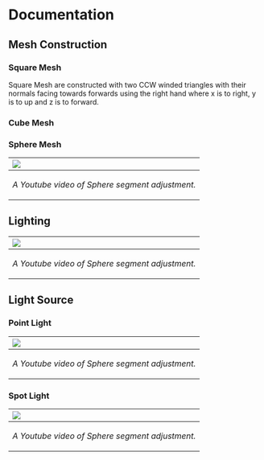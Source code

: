 # Documentation

## Mesh Construction

### Square Mesh
Square Mesh are constructed with two CCW winded triangles with their normals facing towards forwards using the right hand where x is to right, y is to up and z is to forward.

### Cube Mesh 


### Sphere Mesh

|<a href="https://youtu.be/Uqg6LSkWq0U"><img src = "https://img.youtube.com/vi/Uqg6LSkWq0U/0.jpg"/>|
|:-|
|<p align = "center"> *A Youtube video of Sphere segment adjustment.* </p>|

## Lighting

|<a href="https://youtu.be/MPPAF9X-H8M"><img src = "https://img.youtube.com/vi/MPPAF9X-H8M/0.jpg"/>|
|:-|
|<p align = "center"> *A Youtube video of Sphere segment adjustment.* </p>|


## Light Source

### Point Light

|<a href="https://youtu.be/-_x3GDJ1Jv0"><img src = "https://img.youtube.com/vi/-_x3GDJ1Jv0/0.jpg"/>|
|:-|
|<p align = "center"> *A Youtube video of Sphere segment adjustment.* </p>|

### Spot Light

|<a href="https://youtu.be/g5ODVj54HSU"><img src = "https://img.youtube.com/vi/g5ODVj54HSU/0.jpg"/>|
|:-|
|<p align = "center"> *A Youtube video of Sphere segment adjustment.* </p>|